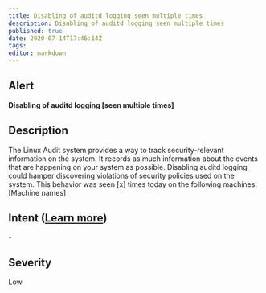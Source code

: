 ```yaml
---
title: Disabling of auditd logging seen multiple times
description: Disabling of auditd logging seen multiple times
published: true
date: 2020-07-14T17:46:14Z
tags:
editor: markdown
---
```


## Alert
**Disabling of auditd logging [seen multiple times]**

## Description
The Linux Audit system provides a way to track security-relevant information on the system. It records as much information about the events that are happening on your system as possible. Disabling auditd logging could hamper discovering violations of security policies used on the system. This behavior was seen [x] times today on the following machines: [Machine names]

## Intent ([Learn more](/public/security/alerts/intentions.md))
\-

## Severity
Low




